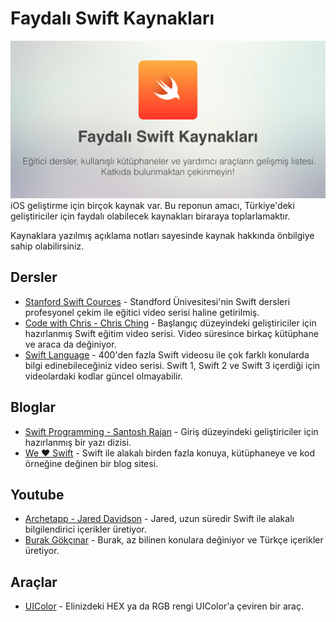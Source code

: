 # Faydalı Swift Kaynakları
![Banner](banner.png)
iOS geliştirme için birçok kaynak var. Bu reponun amacı, Türkiye'deki geliştiriciler için faydalı olabilecek kaynakları biraraya toplarlamaktır. 

Kaynaklara yazılmış açıklama notları sayesinde kaynak hakkında önbilgiye sahip olabilirsiniz.

## Dersler
- [Stanford Swift Cources](https://www.youtube.com/watch?list=PLy7oRd3ashWodnpf8rjfYEkTgwbOEsKfU&v=GOEPVM5OzJk) - Standford Ünivesitesi'nin Swift dersleri profesyonel çekim ile eğitici video serisi haline getirilmiş.
- [Code with Chris - Chris Ching](https://codewithchris.com/how-to-make-an-iphone-app/) - Başlangıç düzeyindeki geliştiriciler için hazırlanmış Swift eğitim video serisi. Video süresince birkaç kütüphane ve araca da değiniyor.
- [Swift Language](https://www.youtube.com/playlist?list=PLxwBNxx9j4PUpjCEVwjqFvNecNvQ6Dj6G) - 400'den fazla Swift videosu ile çok farklı konularda bilgi edinebileceğiniz video serisi. Swift 1, Swift 2 ve Swift 3 içerdiği için videolardaki kodlar güncel olmayabilir.


## Bloglar
- [Swift Programming - Santosh Rajan](https://medium.com/swift-programming/1-learn-swift-by-running-scripts-73fdf8507f4b) - Giriş düzeyindeki geliştiriciler için hazırlanmış bir yazı dizisi.
- [We ❤️ Swift](https://www.weheartswift.com) - Swift ile alakalı birden fazla konuya, kütüphaneye ve kod örneğine değinen bir blog sitesi. 

## Youtube 
- [Archetapp - Jared Davidson](https://www.youtube.com/channel/UCDIBBmkZIB2hjBsk1hUImdA) - Jared, uzun süredir Swift ile alakalı bilgilendirici içerikler üretiyor.
- [Burak Gökçınar](https://www.youtube.com/channel/UCz0MSOy_CIt32ISVz4KPnFA) - Burak, az bilinen konulara değiniyor ve Türkçe içerikler üretiyor.

## Araçlar
- [UIColor](http://uicolor.xyz/#/hex-to-ui) - Elinizdeki HEX ya da RGB rengi UIColor'a çeviren bir araç.
